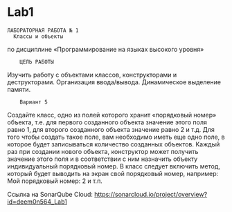 # Lab1

    ЛАБОРАТОРНАЯ РАБОТА № 1
      Классы и объекты
  по дисциплине «Программирование на языках высокого уровня»
  
        ЦЕЛЬ РАБОТЫ
  Изучить работу с объектами классов, конструкторами и деструкторами. Организация ввода/вывода. Динамическое выделение памяти.
  
        Вариант 5
  Создайте класс, одно из полей которого хранит «порядковый номер» объекта, т.е. для первого созданного объекта значение этого поля равно 1, для второго созданного объекта значение равно 2 и т.д. Для того чтобы создать такое поле, вам необходимо иметь еще одно поле, в которое будет записываться количество созданных объектов. Каждый раз при создании нового объекта, конструктор может получить значение этого поля и в соответствии с ним назначить объекту индивидуальный порядковый номер. В класс следует включить метод, который будет выводить на экран свой порядковый номер, например: Мой порядковый номер: 2 и т.п.

Ссылка на SonarQube Cloud:
https://sonarcloud.io/project/overview?id=deem0n564_Lab1
